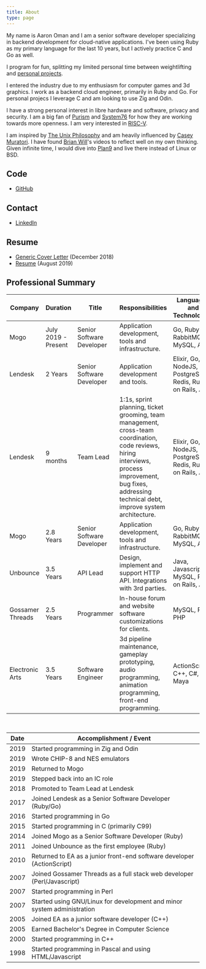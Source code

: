 ```yaml
---
title: About
type: page
---
```


My name is Aaron Oman and I am a senior software developer specializing in
backend development for cloud-native applications.  I've been using Ruby as my
primary language for the last 10 years, but I actively practice C and Go as
well.

I program for fun, splitting my limited personal time between weightlifting and
[personal projects](/projects/).

I entered the industry due to my enthusiasm for computer games and 3d graphics.
I work as a backend cloud engineer, primarily in Ruby and Go.  For personal
projecs I leverage C and am looking to use Zig and Odin.

I have a strong personal interest in libre hardware and software, privacy and
security.  I am a big fan of [Purism](https://puri.sm/why-purism/) and
[System76](https://blog.system76.com/post/179592732883/system76-on-us-manufacturing-and-open-hardware)
for how they are working towards more openness. I am very interested in
[RISC-V](https://riscv.org/why-risc-v/).

I am inspired by [The Unix Philosophy](https://en.wikipedia.org/wiki/Unix_philosophy) and am heavily influenced by
[Casey Muratori](https://caseymuratori.com/blog_0015).  I have found [Brian Will](https://www.youtube.com/watch?v=QM1iUe6IofM&t=27s)'s videos to reflect well on my own thinking.  Given infinite time, I would dive into [Plan9](https://9p.io/plan9/about.html) and live there instead of Linux or BSD.

## Code

- [GitHub](https://github.com/groovestomp)

## Contact

- [LinkedIn](https://www.linkedin.com/in/aaronoman)

## Resume

- [Generic Cover Letter](/generic_cover_letter_2018-12.pdf) (December 2018)
- [Resume](/resume_2019-08.pdf) (August 2019)

## Professional Summary

<div class="scroll-container">

|Company         |Duration              |Title                    |Responsibilities|Languages and Technologies|
|----------------|----------------------|-------------------------|----------------|--------------------------|
|Mogo            |July 2019 - Present   |Senior Software Developer|Application development, tools and infrastructure.|Go, Ruby, RabbitMQ, MySQL, AWS|
|Lendesk         |2 Years               |Senior Software Developer|Application development and tools.|Elixir, Go, NodeJS, PostgreSQL, Redis, Ruby on Rails, AWS|
|Lendesk         |9 months              |Team Lead                |1:1s, sprint planning, ticket grooming, team management, cross-team coordination, code reviews, hiring interviews, process improvement, bug fixes, addressing technical debt, improve system architecture.|Elixir, Go, NodeJS, PostgreSQL, Redis, Ruby on Rails, AWS|
|Mogo            |2.8 Years             |Senior Software Developer|Application development, tools and infrastructure.|Go, Ruby, RabbitMQ, MySQL, AWS|
|Unbounce        |3.5 Years             |API Lead                 |Design, implement and support HTTP API. Integrations with 3rd parties.|Java, Javascript, MySQL, Ruby on Rails, AWS|
|Gossamer Threads|2.5 Years             |Programmer               |In-house forum and website software customizations for clients.|MySQL, Perl, PHP|
|Electronic Arts |3.5 Years             |Software Engineer        |3d pipeline maintenance, gameplay prototyping, audio programming, animation programming, front-end programming.|ActionScript, C++, C#, Maya|

</div>

<br/>

| Date | Accomplishment / Event |
|------|----------------|
| 2019 | Started programming in Zig and Odin |
| 2019 | Wrote CHIP-8 and NES emulators |
| 2019 | Returned to Mogo |
| 2019 | Stepped back into an IC role |
| 2018 | Promoted to Team Lead at Lendesk |
| 2017 | Joined Lendesk as a Senior Software Developer (Ruby/Go) |
| 2016 | Started programming in Go |
| 2015 | Started programming in C (primarily C99) |
| 2014 | Joined Mogo as a Senior Software Developer (Ruby) |
| 2011 | Joined Unbounce as the first employee (Ruby) |
| 2010 | Returned to EA as a junior front-end software developer (ActionScript) |
| 2007 | Joined Gossamer Threads as a full stack web developer (Perl/Javascript) |
| 2007 | Started programming in Perl |
| 2007 | Started using GNU/Linux for development and minor system administration |
| 2005 | Joined EA as a junior software developer (C++) |
| 2005 | Earned Bachelor's Degree in Computer Science |
| 2000 | Started programming in C++ |
| 1998 | Started programming in Pascal and using HTML/Javascript |
